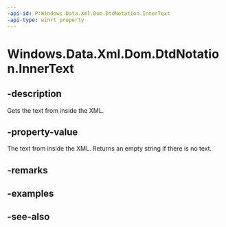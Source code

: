 ----api-id: P:Windows.Data.Xml.Dom.DtdNotation.InnerText
-api-type: winrt property
---<!-- Property syntaxpublic string InnerText { get;  set; }--># Windows.Data.Xml.Dom.DtdNotation.InnerText## -descriptionGets the text from inside the XML.## -property-valueThe text from inside the XML. Returns an empty string if there is no text.## -remarks## -examples## -see-also